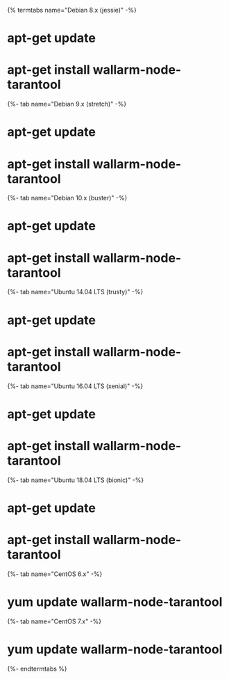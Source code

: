 {% termtabs name="Debian 8.x (jessie)" -%}
# apt-get update
# apt-get install wallarm-node-tarantool
{%- tab name="Debian 9.x (stretch)" -%}
# apt-get update
# apt-get install wallarm-node-tarantool
{%- tab name="Debian 10.x (buster)" -%}
# apt-get update
# apt-get install wallarm-node-tarantool
{%- tab name="Ubuntu 14.04 LTS (trusty)" -%}
# apt-get update
# apt-get install wallarm-node-tarantool
{%- tab name="Ubuntu 16.04 LTS (xenial)" -%}
# apt-get update
# apt-get install wallarm-node-tarantool
{%- tab name="Ubuntu 18.04 LTS (bionic)" -%}
# apt-get update
# apt-get install wallarm-node-tarantool
{%- tab name="CentOS 6.x" -%}
# yum update wallarm-node-tarantool
{%- tab name="CentOS 7.x" -%}
# yum update wallarm-node-tarantool
{%- endtermtabs %}